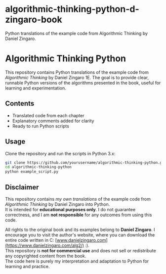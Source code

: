 # algorithmic-thinking-python-d-zingaro-book
Python translations of the example code from Algorithmic Thinking by Daniel Zingaro.

# Algorithmic Thinking Python

This repository contains Python translations of the example code from *Algorithmic Thinking* by Daniel Zingaro 1E. The goal is to provide clear, runnable Python versions of the algorithms presented in the book, useful for learning and experimentation.

## Contents

- Translated code from each chapter
- Explanatory comments added for clarity
- Ready to run Python scripts

## Usage

Clone the repository and run the scripts in Python 3.x:

```bash
git clone https://github.com/yourusername/algorithmic-thinking-python.git
cd algorithmic-thinking-python
python example_script.py
```

## Disclaimer

This repository contains *my own translations* of the example code from *Algorithmic Thinking* by Daniel Zingaro into Python.  
It is intended for **educational purposes only**. I do not guarantee correctness, and I am **not responsible** for any outcomes from using this code.  

All rights to the original book and its examples belong to **Daniel Zingaro**.
I encourage you to visit the author's website, where you can download the entire code written in C: [www.danielzingaro.com](https://www.danielzingaro.com/alg2/)  :).  
This repository is **not for commercial use** and does not sell or redistribute any copyrighted content from the book.  
The code here is purely my interpretation and adaptation to Python for learning and practice.

